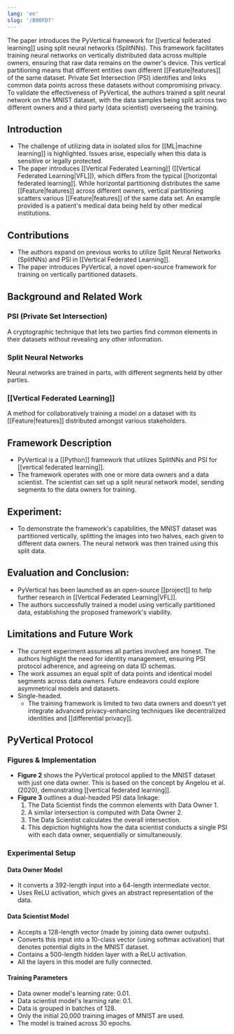 ```yaml
---
lang: 'en'
slug: '/B00FD7'
---
```


The paper introduces the PyVertical framework for [[vertical federated learning]] using split neural networks (SplitNNs). This framework facilitates training neural networks on vertically distributed data across multiple owners, ensuring that raw data remains on the owner's device. This vertical partitioning means that different entities own different [[Feature|features]] of the same dataset. Private Set Intersection (PSI) identifies and links common data points across these datasets without compromising privacy. To validate the effectiveness of PyVertical, the authors trained a split neural network on the MNIST dataset, with the data samples being split across two different owners and a third party (data scientist) overseeing the training.

## Introduction

- The challenge of utilizing data in isolated silos for [[ML|machine learning]] is highlighted. Issues arise, especially when this data is sensitive or legally protected.
- The paper introduces [[Vertical Federated Learning]] ([[Vertical Federated Learning|VFL]]), which differs from the typical [[horizontal federated learning]]. While horizontal partitioning distributes the same [[Feature|features]] across different owners, vertical partitioning scatters various [[Feature|features]] of the same data set. An example provided is a patient's medical data being held by other medical institutions.

## Contributions

- The authors expand on previous works to utilize Split Neural Networks (SplitNNs) and PSI in [[Vertical Federated Learning]].
- The paper introduces PyVertical, a novel open-source framework for training on vertically partitioned datasets.

## Background and Related Work

### PSI (Private Set Intersection)

A cryptographic technique that lets two parties find common elements in their datasets without revealing any other information.

### Split Neural Networks

Neural networks are trained in parts, with different segments held by other parties.

### [[Vertical Federated Learning]]

A method for collaboratively training a model on a dataset with its [[Feature|features]] distributed amongst various stakeholders.

## Framework Description

- PyVertical is a [[Python]] framework that utilizes SplitNNs and PSI for [[vertical federated learning]].
- The framework operates with one or more data owners and a data scientist. The scientist can set up a split neural network model, sending segments to the data owners for training.

## Experiment:

- To demonstrate the framework's capabilities, the MNIST dataset was partitioned vertically, splitting the images into two halves, each given to different data owners. The neural network was then trained using this split data.

## Evaluation and Conclusion:

- PyVertical has been launched as an open-source [[project]] to help further research in [[Vertical Federated Learning|VFL]].
- The authors successfully trained a model using vertically partitioned data, establishing the proposed framework's viability.

## Limitations and Future Work

- The current experiment assumes all parties involved are honest. The authors highlight the need for identity management, ensuring PSI protocol adherence, and agreeing on data ID schemas.
- The work assumes an equal split of data points and identical model segments across data owners. Future endeavors could explore asymmetrical models and datasets.
- Single-headed.
  - The training framework is limited to two data owners and doesn't yet integrate advanced privacy-enhancing techniques like decentralized identities and [[differential privacy]].

## PyVertical Protocol

### Figures & Implementation

- **Figure 2** shows the PyVertical protocol applied to the MNIST dataset with just one data owner. This is based on the concept by Angelou et al. (2020), demonstrating [[vertical federated learning]].
- **Figure 3** outlines a dual-headed PSI data linkage:
  1.  The Data Scientist finds the common elements with Data Owner 1.
  2.  A similar intersection is computed with Data Owner 2.
  3.  The Data Scientist calculates the overall intersection.
  4.  This depiction highlights how the data scientist conducts a single PSI with each data owner, sequentially or simultaneously.

### Experimental Setup

#### Data Owner Model

- It converts a 392-length input into a 64-length intermediate vector.
- Uses ReLU activation, which gives an abstract representation of the data.

#### Data Scientist Model

- Accepts a 128-length vector (made by joining data owner outputs).
- Converts this input into a 10-class vector (using softmax activation) that denotes potential digits in the MNIST dataset.
- Contains a 500-length hidden layer with a ReLU activation.
- All the layers in this model are fully connected.

#### Training Parameters

- Data owner model's learning rate: 0.01.
- Data scientist model's learning rate: 0.1.
- Data is grouped in batches of 128.
- Only the initial 20,000 training images of MNIST are used.
- The model is trained across 30 epochs.
